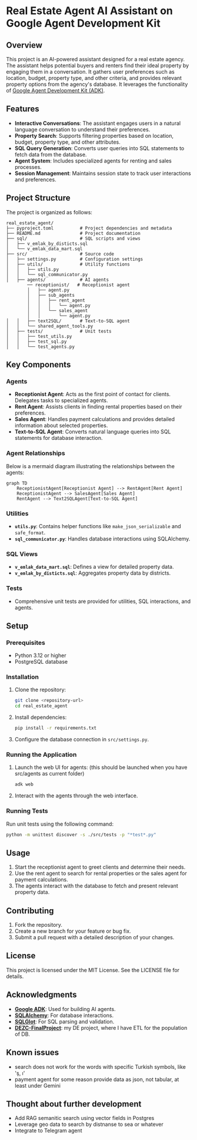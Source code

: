 # Real Estate Agent AI Assistant on Google Agent Development Kit

## Overview
This project is an AI-powered assistant designed for a real estate agency. The assistant helps potential buyers and renters find their ideal property by engaging them in a conversation. It gathers user preferences such as location, budget, property type, and other criteria, and provides relevant property options from the agency's database.
It leverages the functionality of [Google Agent Development Kit (ADK)](https://google.github.io/adk-docs/).

## Features
- **Interactive Conversations**: The assistant engages users in a natural language conversation to understand their preferences.
- **Property Search**: Supports filtering properties based on location, budget, property type, and other attributes.
- **SQL Query Generation**: Converts user queries into SQL statements to fetch data from the database.
- **Agent System**: Includes specialized agents for renting and sales processes.
- **Session Management**: Maintains session state to track user interactions and preferences.

## Project Structure
The project is organized as follows:

```
real_estate_agent/
├── pyproject.toml          # Project dependencies and metadata
├── README.md               # Project documentation
├── sql/                    # SQL scripts and views
│   ├── v_emlak_by_disticts.sql
│   └── v_emlak_data_mart.sql
├── src/                    # Source code
│   ├── settings.py         # Configuration settings
│   ├── utils/              # Utility functions
│   │   ├── utils.py
│   │   └── sql_communicator.py
│   ├── agents/             # AI agents
        ── receptionist/   # Receptionist agent
        │   ├── agent.py
        │   ├── sub_agents
        │   │   ├── rent_agent
        │   │   │   └── agent.py
        │   │   └── sales_agent
        │   │       └── agent.py
│   │   ├── text2SQL/       # Text-to-SQL agent
│   │   └── shared_agent_tools.py
│   ├── tests/              # Unit tests
│   │   ├── test_utils.py
│   │   ├── test_sql.py
│   │   └── test_agents.py
```

## Key Components

### Agents
- **Receptionist Agent**: Acts as the first point of contact for clients. Delegates tasks to specialized agents.
- **Rent Agent**: Assists clients in finding rental properties based on their preferences.
- **Sales Agent**: Handles payment calculations and provides detailed information about selected properties.
- **Text-to-SQL Agent**: Converts natural language queries into SQL statements for database interaction.

### Agent Relationships
Below is a mermaid diagram illustrating the relationships between the agents:

```mermaid
graph TD
    ReceptionistAgent[Receptionist Agent] --> RentAgent[Rent Agent]
    ReceptionistAgent --> SalesAgent[Sales Agent]
    RentAgent --> Text2SQLAgent[Text-to-SQL Agent]
```

### Utilities
- **`utils.py`**: Contains helper functions like `make_json_serializable` and `safe_format`.
- **`sql_communicator.py`**: Handles database interactions using SQLAlchemy.

### SQL Views
- **`v_emlak_data_mart.sql`**: Defines a view for detailed property data.
- **`v_emlak_by_disticts.sql`**: Aggregates property data by districts.

### Tests
- Comprehensive unit tests are provided for utilities, SQL interactions, and agents.

## Setup

### Prerequisites
- Python 3.12 or higher
- PostgreSQL database

### Installation
1. Clone the repository:
   ```bash
   git clone <repository-url>
   cd real_estate_agent
   ```
2. Install dependencies:
   ```bash
   pip install -r requirements.txt
   ```
3. Configure the database connection in `src/settings.py`.

### Running the Application
1. Launch the web UI for agents:
 (this should be launched when you have src/agents as current folder)
   ```bash
   adk web
   ```
2. Interact with the agents through the web interface.

### Running Tests
Run unit tests using the following command:
```bash
python -m unittest discover -s ./src/tests -p "*test*.py"
```

## Usage
1. Start the receptionist agent to greet clients and determine their needs.
2. Use the rent agent to search for rental properties or the sales agent for payment calculations.
3. The agents interact with the database to fetch and present relevant property data.

## Contributing
1. Fork the repository.
2. Create a new branch for your feature or bug fix.
3. Submit a pull request with a detailed description of your changes.

## License
This project is licensed under the MIT License. See the LICENSE file for details.
## Acknowledgments
- [**Google ADK**](https://google.github.io/adk-docs/): Used for building AI agents. 
- **[SQLAlchemy](https://www.sqlalchemy.org/)**: For database interactions.
- **[SQLGlot](https://github.com/tobymao/sqlglot)**: For SQL parsing and validation.
- [**DEZC-FinalProject**](https://github.com/DmitriiK/DEZC-FinalProject): my DE project, where I have ETL for the population of DB.
## Known issues
 - search does not work for the words with specific Turkish symbols, like 'ş, ı'
 - payment agent for some reason provide data as json, not tabular, at least under Gemini
 ## Thought about further development
 - Add RAG semanitic search using vector fields in Postgres
 - Leverage geo data to search by distnanse to sea or whatever
 - Integrate to Telegram agent